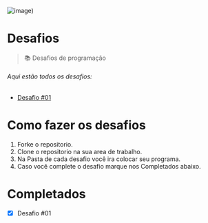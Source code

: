 ![___image___)](https://user-images.githubusercontent.com/60306241/77236909-bf343d80-6ba1-11ea-828f-5cfd5011c557.png)


# Desafios
> :books: Desafios de programação
###### Aqui estão todos os desafios:
- [Desafio #01](https://github.com/coffeebr/desafios/tree/master/Desafio%2001)

# Como fazer os desafios

1. Forke o repositorio.
2. Clone o repositorio na sua area de trabalho.
3. Na Pasta de cada desafio você ira colocar seu programa. 
4. Caso você complete o desafio marque nos Completados abaixo.

# Completados

- [x] Desafio #01
